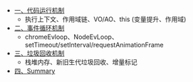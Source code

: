 - [一、代码运行机制](./代码运行机制.md)
  - 执行上下文、作用域链、VO/AO、this (变量提升、作用域)
- [二、事件循环机制](./事件循环机制.md)
  - chromeEvloop、NodeEvLoop、setTimeout/setInterval/requestAnimationFrame
- [三、垃圾回收机制](./垃圾回收机制.md)
  - 栈堆内存、新旧生代垃圾回收、增量标记
- [四、Summary](./Summary.md)

